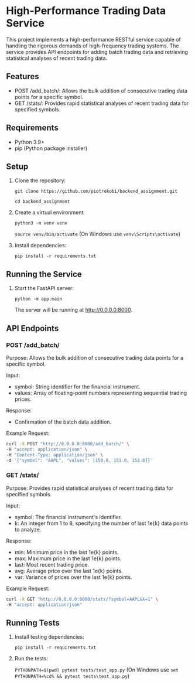 # High-Performance Trading Data Service

This project implements a high-performance RESTful service capable of handling the rigorous demands of high-frequency trading systems. The service provides API endpoints for adding batch trading data and retrieving statistical analyses of recent trading data.

## Features

- POST /add_batch/: Allows the bulk addition of consecutive trading data points for a specific symbol.
- GET /stats/: Provides rapid statistical analyses of recent trading data for specified symbols.

## Requirements

- Python 3.9+
- pip (Python package installer)

## Setup

1. Clone the repository:

   `git clone https://github.com/piotrekobi/backend_assignment.git`

   `cd backend_assignment`

2. Create a virtual environment:

   `python3 -m venv venv`

   `source venv/bin/activate`  (On Windows use `venv\Scripts\activate`)

3. Install dependencies:

   `pip install -r requirements.txt`

## Running the Service

1. Start the FastAPI server:

   `python -m app.main`

   The server will be running at <http://0.0.0.0:8000>.

## API Endpoints

### POST /add_batch/

Purpose: Allows the bulk addition of consecutive trading data points for a specific symbol.

Input:

- symbol: String identifier for the financial instrument.
- values: Array of floating-point numbers representing sequential trading prices.

Response:

- Confirmation of the batch data addition.

Example Request:

```sh
curl -X POST "http://0.0.0.0:8000/add_batch/" \
-H "accept: application/json" \
-H "Content-Type: application/json" \
-d '{"symbol": "AAPL", "values": [150.0, 151.0, 152.0]}'
```

### GET /stats/

Purpose: Provides rapid statistical analyses of recent trading data for specified symbols.

Input:

- symbol: The financial instrument's identifier.
- k: An integer from 1 to 8, specifying the number of last 1e{k} data points to analyze.

Response:

- min: Minimum price in the last 1e{k} points.
- max: Maximum price in the last 1e{k} points.
- last: Most recent trading price.
- avg: Average price over the last 1e{k} points.
- var: Variance of prices over the last 1e{k} points.

Example Request:

```sh
curl -X GET "http://0.0.0.0:8000/stats/?symbol=AAPL&k=1" \
-H "accept: application/json"

```

## Running Tests

1. Install testing dependencies:

   `pip install -r requirements.txt`

2. Run the tests:

   `PYTHONPATH=$(pwd) pytest tests/test_app.py` (On Windows use `set PYTHONPATH=%cd% && pytest tests\test_app.py`)
